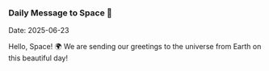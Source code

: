 ### Daily Message to Space 🌌
Date: 2025-06-23

Hello, Space! 🌍 We are sending our greetings to the universe from Earth on this beautiful day!
